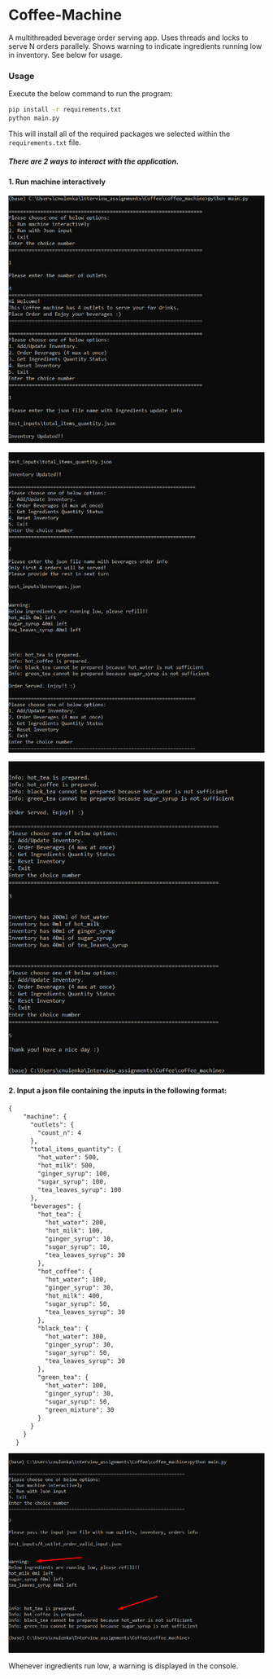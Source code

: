 # Coffee-Machine

A multithreaded beverage order serving app. Uses threads and locks to serve N orders parallely. Shows warning to indicate ingredients running low in inventory.
See below for usage.<br>

### Usage

Execute the below command to run the program:

```bash
pip install -r requirements.txt
python main.py
```

This will install all of the required packages we selected within the `requirements.txt` file.

##### There are 2 ways to interact with the application.

#### 1. Run machine interactively
    
![cmd_interactive_1](https://github.com/cnulenka/Coffee-Machine/blob/main/usage_screenshots/cmd_interactive_1.png)
    
![cmd_interactive_2](https://github.com/cnulenka/Coffee-Machine/blob/main/usage_screenshots/cmd_interactive_2.png)
    
![cmd_interactive_3](https://github.com/cnulenka/Coffee-Machine/blob/main/usage_screenshots/cmd_interactive_3.png)<br>

#### 2. Input a json file containing the inputs in the following format:

```
{
    "machine": {
      "outlets": {
        "count_n": 4
      },
      "total_items_quantity": {
        "hot_water": 500,
        "hot_milk": 500,
        "ginger_syrup": 100,
        "sugar_syrup": 100,
        "tea_leaves_syrup": 100
      },
      "beverages": {
        "hot_tea": {
          "hot_water": 200,
          "hot_milk": 100,
          "ginger_syrup": 10,
          "sugar_syrup": 10,
          "tea_leaves_syrup": 30
        },
        "hot_coffee": {
          "hot_water": 100,
          "ginger_syrup": 30,
          "hot_milk": 400,
          "sugar_syrup": 50,
          "tea_leaves_syrup": 30
        },
        "black_tea": {
          "hot_water": 300,
          "ginger_syrup": 30,
          "sugar_syrup": 50,
          "tea_leaves_syrup": 30
        },
        "green_tea": {
          "hot_water": 100,
          "ginger_syrup": 30,
          "sugar_syrup": 50,
          "green_mixture": 30
        }
      }
    }
  }
```
![run_with_input_json](https://github.com/cnulenka/Coffee-Machine/blob/main/usage_screenshots/run_with_input_json.png)

Whenever ingredients run low, a warning is displayed in the console.
